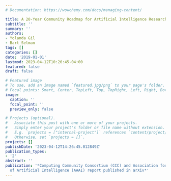 ```yaml
---
# Documentation: https://wowchemy.com/docs/managing-content/

title: A 20-Year Community Roadmap for Artificial Intelligence Research in the US
subtitle: ''
summary: ''
authors:
- Yolanda Gil
- Bart Selman
tags: []
categories: []
date: '2019-01-01'
lastmod: 2023-04-12T10:26:45-04:00
featured: false
draft: false

# Featured image
# To use, add an image named `featured.jpg/png` to your page's folder.
# Focal points: Smart, Center, TopLeft, Top, TopRight, Left, Right, BottomLeft, Bottom, BottomRight.
image:
  caption: ''
  focal_point: ''
  preview_only: false

# Projects (optional).
#   Associate this post with one or more of your projects.
#   Simply enter your project's folder or file name without extension.
#   E.g. `projects = ["internal-project"]` references `content/project/deep-learning/index.md`.
#   Otherwise, set `projects = []`.
projects: []
publishDate: '2023-04-12T14:26:45.012849Z'
publication_types:
- '2'
abstract: ''
publication: '*Computing Community Consortium (CCC) and Association for the Advancement
  of Artificial Intelligence (AAAI) report published in arXiv*'
---
```

